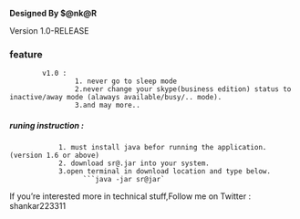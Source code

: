**Designed By $@nk@R**


Version 1.0-RELEASE

### feature
			v1.0 :
					1. never go to sleep mode
					2.never change your skype(business edition) status to inactive/away mode (alaways available/busy/.. mode).
					3.and may more..

##### runing instruction :
				1. must install java befor running the application.(version 1.6 or above)
				2. download sr@.jar into your system.
				3.open terminal in download location and type below.
				      ```java -jar sr@jar`
					  

If you’re interested more in technical stuff,Follow me on
Twitter : shankar223311
